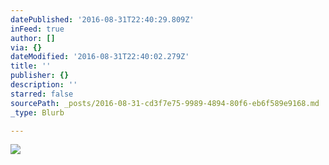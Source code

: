 ```yaml
---
datePublished: '2016-08-31T22:40:29.809Z'
inFeed: true
author: []
via: {}
dateModified: '2016-08-31T22:40:02.279Z'
title: ''
publisher: {}
description: ''
starred: false
sourcePath: _posts/2016-08-31-cd3f7e75-9989-4894-80f6-eb6f589e9168.md
_type: Blurb

---
```

![](https://the-grid-user-content.s3-us-west-2.amazonaws.com/d4cdd8fe-e10c-4209-986d-1ed1d33840f8.jpg)